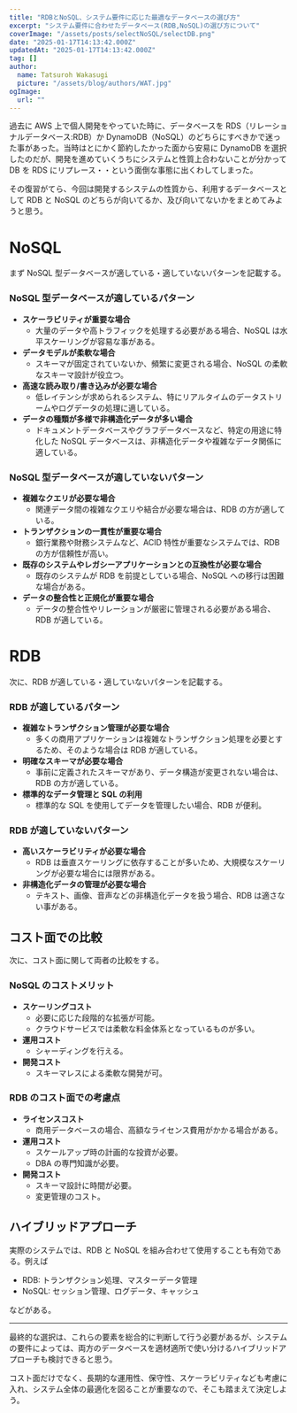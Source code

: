 ```yaml
---
title: "RDBとNoSQL、システム要件に応じた最適なデータベースの選び方"
excerpt: "システム要件に合わせたデータベース(RDB,NoSQL)の選び方について"
coverImage: "/assets/posts/selectNoSQL/selectDB.png"
date: "2025-01-17T14:13:42.000Z"
updatedAt: "2025-01-17T14:13:42.000Z"
tag: []
author:
  name: Tatsuroh Wakasugi
  picture: "/assets/blog/authors/WAT.jpg"
ogImage:
  url: ""
---
```


過去に AWS 上で個人開発をやっていた時に、データベースを RDS（リレーショナルデータベース:RDB）か DynamoDB（NoSQL）のどちらにすべきかで迷った事があった。当時はとにかく節約したかった面から安易に DynamoDB を選択したのだが、開発を進めていくうちにシステムと性質上合わないことが分かって DB を RDS にリプレース・・という面倒な事態に出くわしてしまった。

その復習がてら、今回は開発するシステムの性質から、利用するデータベースとして RDB と NoSQL のどちらが向いてるか、及び向いてないかをまとめてみようと思う。

# NoSQL

まず NoSQL 型データベースが適している・適していないパターンを記載する。

### NoSQL 型データベースが適しているパターン

- **スケーラビリティが重要な場合**
  - 大量のデータや高トラフィックを処理する必要がある場合、NoSQL は水平スケーリングが容易な事がある。
- **データモデルが柔軟な場合**
  - スキーマが固定されていないか、頻繁に変更される場合、NoSQL の柔軟なスキーマ設計が役立つ。
- **高速な読み取り/書き込みが必要な場合**
  - 低レイテンシが求められるシステム、特にリアルタイムのデータストリームやログデータの処理に適している。
- **データの種類が多様で非構造化データが多い場合**
  - ドキュメントデータベースやグラフデータベースなど、特定の用途に特化した NoSQL データベースは、非構造化データや複雑なデータ関係に適している。

### NoSQL 型データベースが適していないパターン

- **複雑なクエリが必要な場合**
  - 関連データ間の複雑なクエリや結合が必要な場合は、RDB の方が適している。
- **トランザクションの一貫性が重要な場合**
  - 銀行業務や財務システムなど、ACID 特性が重要なシステムでは、RDB の方が信頼性が高い。
- **既存のシステムやレガシーアプリケーションとの互換性が必要な場合**
  - 既存のシステムが RDB を前提としている場合、NoSQL への移行は困難な場合がある。
- **データの整合性と正規化が重要な場合**
  - データの整合性やリレーションが厳密に管理される必要がある場合、RDB が適している。

# RDB

次に、RDB が適している・適していないパターンを記載する。

### RDB が適しているパターン

- **複雑なトランザクション管理が必要な場合**
  - 多くの商用アプリケーションは複雑なトランザクション処理を必要とするため、そのような場合は RDB が適している。
- **明確なスキーマが必要な場合**
  - 事前に定義されたスキーマがあり、データ構造が変更されない場合は、RDB の方が適している。
- **標準的なデータ管理と SQL の利用**
  - 標準的な SQL を使用してデータを管理したい場合、RDB が便利。

### RDB が適していないパターン

- **高いスケーラビリティが必要な場合**
  - RDB は垂直スケーリングに依存することが多いため、大規模なスケーリングが必要な場合には限界がある。
- **非構造化データの管理が必要な場合**
  - テキスト、画像、音声などの非構造化データを扱う場合、RDB は適さない事がある。

## コスト面での比較

次に、コスト面に関して両者の比較をする。

### NoSQL のコストメリット

- **スケーリングコスト**
  - 必要に応じた段階的な拡張が可能。
  - クラウドサービスでは柔軟な料金体系となっているものが多い。
- **運用コスト**
  - シャーディングを行える。
- **開発コスト**
  - スキーマレスによる柔軟な開発が可。

### RDB のコスト面での考慮点

- **ライセンスコスト**
  - 商用データベースの場合、高額なライセンス費用がかかる場合がある。
- **運用コスト**
  - スケールアップ時の計画的な投資が必要。
  - DBA の専門知識が必要。
- **開発コスト**
  - スキーマ設計に時間が必要。
  - 変更管理のコスト。

## ハイブリッドアプローチ

実際のシステムでは、RDB と NoSQL を組み合わせて使用することも有効である。例えば

- RDB: トランザクション処理、マスターデータ管理
- NoSQL: セッション管理、ログデータ、キャッシュ

などがある。

---

最終的な選択は、これらの要素を総合的に判断して行う必要があるが、システムの要件によっては、両方のデータベースを適材適所で使い分けるハイブリッドアプローチも検討できると思う。

コスト面だけでなく、長期的な運用性、保守性、スケーラビリティなども考慮に入れ、システム全体の最適化を図ることが重要なので、そこも踏まえて決定しよう。
